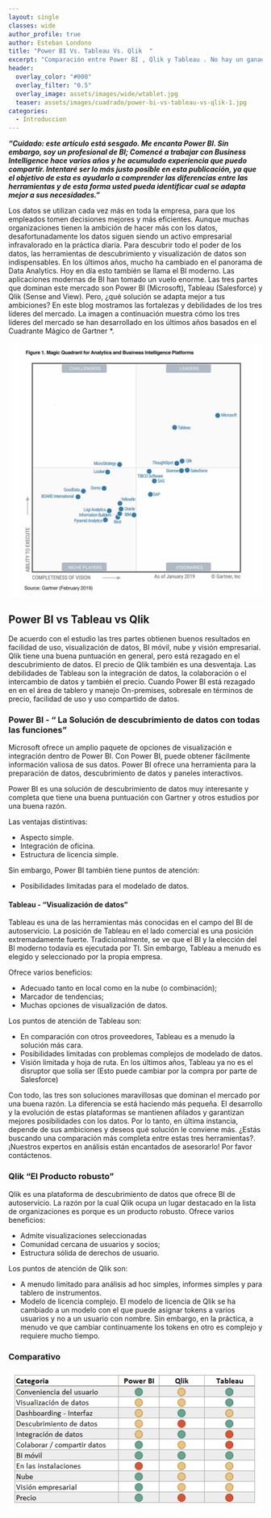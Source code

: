 ```yaml
---
layout: single
classes: wide
author_profile: true
author: Esteban Londono
title: "Power BI Vs. Tableau Vs. Qlik  "
excerpt: "Comparación entre Power BI , Qlik y Tableau . No hay un ganador absoluto de este top 3."
header:
  overlay_color: "#000"
  overlay_filter: "0.5"
  overlay_image: assets/images/wide/wtablet.jpg
  teaser: assets/images/cuadrado/power-bi-vs-tableau-vs-qlik-1.jpg
categories:
  - Introduccion
---
```

***“Cuidado: este artículo está sesgado. Me encanta Power BI. Sin embargo, soy un profesional de BI; Comencé a trabajar con Business Intelligence hace varios años y he acumulado experiencia que puedo compartir. Intentaré ser lo más justo posible en esta publicación, ya que el objetivo de esta es ayudarlo a comprender las diferencias entre las herramientas y de esta forma usted pueda identificar cual se adapta mejor a sus necesidades.”***

Los datos se utilizan cada vez más en toda la empresa, para que los empleados tomen decisiones mejores y más eficientes. Aunque muchas organizaciones tienen la ambición de hacer más con los datos, desafortunadamente los datos siguen siendo un activo empresarial infravalorado en la práctica diaria.
Para descubrir todo el poder de los datos, las herramientas de descubrimiento y visualización de datos son indispensables. En los últimos años, mucho ha cambiado en el panorama de Data Analytics. Hoy en día esto también se llama el BI moderno.
Las aplicaciones modernas de BI han tomado un vuelo enorme. Las tres partes que dominan este mercado son Power BI (Microsoft), Tableau (Salesforce) y Qlik (Sense and View). Pero, ¿qué solución se adapta mejor a tus ambiciones? En este blog mostramos las fortalezas y debilidades de los tres líderes del mercado. La imagen a continuación muestra cómo los tres líderes del mercado se han desarrollado en los últimos años basados en el Cuadrante Mágico de Gartner *.

![Cuadrante Gartner BI 2019](assets/images/post/versus/MQ_BI20192.jpg)

## Power BI vs Tableau vs Qlik

De acuerdo con el estudio las tres partes obtienen buenos resultados en facilidad de uso, visualización de datos, BI móvil, nube y visión empresarial. Qlik tiene una buena puntuación en general, pero está rezagado en el descubrimiento de datos. El precio de Qlik también es una desventaja. Las debilidades de Tableau son la integración de datos, la colaboración o el intercambio de datos y también el precio. Cuando Power BI está rezagado en en el área de tablero y manejo On-premises, sobresale en términos de precio, facilidad de uso y uso compartido de datos.

### Power BI -  “ La Solución de descubrimiento de datos con todas las funciones”

Microsoft ofrece un amplio paquete de opciones de visualización e integración dentro de Power BI. Con Power BI, puede obtener fácilmente información valiosa de sus datos. Power BI ofrece una herramienta para la preparación de datos, descubrimiento de datos y paneles interactivos.

Power BI es una solución de descubrimiento de datos muy interesante y completa que tiene una buena puntuación con Gartner y otros estudios por una buena razón.

Las ventajas distintivas:

- Aspecto simple.
- Integración de oficina.
- Estructura de licencia simple.

Sin embargo, Power BI también tiene puntos de atención:

- Posibilidades limitadas para el modelado de datos.

#### Tableau - “Visualización de datos”

Tableau es una de las herramientas más conocidas en el campo del BI de autoservicio. La posición de Tableau en el lado comercial es una posición extremadamente fuerte. Tradicionalmente, se ve que el BI y la elección del BI moderno todavía es ejecutada por TI. Sin embargo, Tableau a menudo es elegido y seleccionado por la propia empresa.

Ofrece varios beneficios:

- Adecuado tanto en local como en la nube (o combinación);
- Marcador de tendencias;
- Muchas opciones de visualización de datos.

Los puntos de atención de Tableau son:

- En comparación con otros proveedores, Tableau es a menudo la solución más cara.
- Posibilidades limitadas con problemas complejos de modelado de datos.
- Visión limitada y hoja de ruta. En los últimos años, Tableau ya no es el disruptor que solía ser (Esto puede cambiar por la compra por parte de Salesforce)

Con todo, las tres son soluciones maravillosas que dominan el mercado por una buena razón. La diferencia se está haciendo más pequeña. El desarrollo y la evolución de estas plataformas se mantienen afilados y garantizan mejores posibilidades con los datos. Por lo tanto, en última instancia, depende de sus ambiciones y deseos qué solución le conviene más. ¿Estás buscando una comparación más completa entre estas tres herramientas?. ¡Nuestros expertos en análisis están encantados de asesorarlo! Por favor contáctenos.

### Qlik “El Producto robusto”

Qlik es una plataforma de descubrimiento de datos que ofrece BI de autoservicio. La razón por la cual Qlik ocupa un lugar destacado en la lista de organizaciones es porque es un producto robusto. Ofrece varios beneficios:

- Admite visualizaciones seleccionadas
- Comunidad cercana de usuarios y socios;
- Estructura sólida de derechos de usuario.

Los puntos de atención de Qlik son:

- A menudo limitado para análisis ad hoc simples, informes simples y para tablero de instrumentos.
- Modelo de licencia complejo. El modelo de licencia de Qlik se ha cambiado a un modelo con el que puede asignar tokens a varios usuarios y no a un usuario con nombre. Sin embargo, en la práctica, a menudo ve que cambiar continuamente los tokens en otro es complejo y requiere mucho tiempo.

### Comparativo

![Comparativo herramientas de BI](assets/images/post/versus/comparativo.png)
